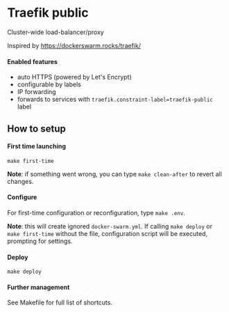 
# Traefik public
Cluster-wide load-balancer/proxy

Inspired by https://dockerswarm.rocks/traefik/

#### Enabled features
* auto HTTPS (powered by Let's Encrypt)
* configurable by labels
* IP forwarding
* forwards to services with `traefik.constraint-label=traefik-public` label

## How to setup

#### First time launching

```shell script
make first-time
```

**Note**: if something went wrong, you can type `make clean-after` to revert all changes.

#### Configure

For first-time configuration or reconfiguration, type `make .env`.

**Note**: this will create ignored `docker-swarm.yml`. 
If calling `make deploy` or `make first-time` without the file, 
configuration script will be executed, prompting for settings.

#### Deploy

```shell script
make deploy
```

#### Further management
See Makefile for full list of shortcuts.

